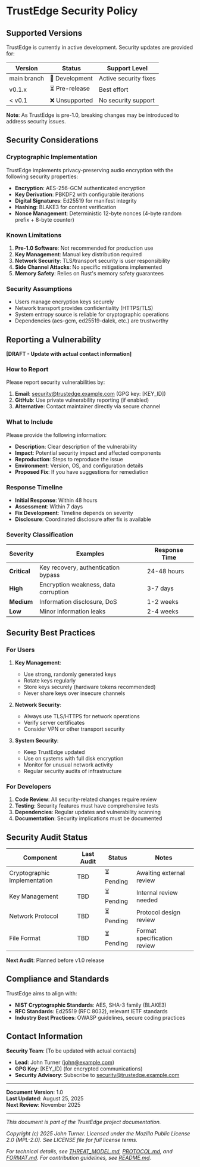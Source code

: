 <!--
Copyright (c) 2025 John Turner / MPL-2.0
SPDX-License-Identifier: MPL-2.0
-->

# TrustEdge Security Policy

## Supported Versions

TrustEdge is currently in active development. Security updates are provided for:

| Version | Status | Support Level |
| ------- | ------ | ------------- |
| main branch | 🔄 Development | Active security fixes |
| v0.1.x | ⏳ Pre-release | Best effort |
| < v0.1 | ❌ Unsupported | No security support |

**Note**: As TrustEdge is pre-1.0, breaking changes may be introduced to address security issues.

## Security Considerations

### Cryptographic Implementation

TrustEdge implements privacy-preserving audio encryption with the following security properties:

- **Encryption**: AES-256-GCM authenticated encryption
- **Key Derivation**: PBKDF2 with configurable iterations
- **Digital Signatures**: Ed25519 for manifest integrity
- **Hashing**: BLAKE3 for content verification
- **Nonce Management**: Deterministic 12-byte nonces (4-byte random prefix + 8-byte counter)

### Known Limitations

1. **Pre-1.0 Software**: Not recommended for production use
2. **Key Management**: Manual key distribution required
3. **Network Security**: TLS/transport security is user responsibility
4. **Side Channel Attacks**: No specific mitigations implemented
5. **Memory Safety**: Relies on Rust's memory safety guarantees

### Security Assumptions

- Users manage encryption keys securely
- Network transport provides confidentiality (HTTPS/TLS)
- System entropy source is reliable for cryptographic operations
- Dependencies (aes-gcm, ed25519-dalek, etc.) are trustworthy

## Reporting a Vulnerability

**[DRAFT - Update with actual contact information]**

### How to Report

Please report security vulnerabilities by:

1. **Email**: security@trustedge.example.com (GPG key: [KEY_ID])
2. **GitHub**: Use private vulnerability reporting (if enabled)
3. **Alternative**: Contact maintainer directly via secure channel

### What to Include

Please provide the following information:

- **Description**: Clear description of the vulnerability
- **Impact**: Potential security impact and affected components
- **Reproduction**: Steps to reproduce the issue
- **Environment**: Version, OS, and configuration details
- **Proposed Fix**: If you have suggestions for remediation

### Response Timeline

- **Initial Response**: Within 48 hours
- **Assessment**: Within 7 days
- **Fix Development**: Timeline depends on severity
- **Disclosure**: Coordinated disclosure after fix is available

### Severity Classification

| Severity | Examples | Response Time |
| -------- | -------- | ------------- |
| **Critical** | Key recovery, authentication bypass | 24-48 hours |
| **High** | Encryption weakness, data corruption | 3-7 days |
| **Medium** | Information disclosure, DoS | 1-2 weeks |
| **Low** | Minor information leaks | 2-4 weeks |

## Security Best Practices

### For Users

1. **Key Management**:
   - Use strong, randomly generated keys
   - Rotate keys regularly
   - Store keys securely (hardware tokens recommended)
   - Never share keys over insecure channels

2. **Network Security**:
   - Always use TLS/HTTPS for network operations
   - Verify server certificates
   - Consider VPN or other transport security

3. **System Security**:
   - Keep TrustEdge updated
   - Use on systems with full disk encryption
   - Monitor for unusual network activity
   - Regular security audits of infrastructure

### For Developers

1. **Code Review**: All security-related changes require review
2. **Testing**: Security features must have comprehensive tests
3. **Dependencies**: Regular updates and vulnerability scanning
4. **Documentation**: Security implications must be documented

## Security Audit Status

| Component | Last Audit | Status | Notes |
| --------- | ---------- | ------ | ----- |
| Cryptographic Implementation | TBD | ⏳ Pending | Awaiting external review |
| Key Management | TBD | ⏳ Pending | Internal review needed |
| Network Protocol | TBD | ⏳ Pending | Protocol design review |
| File Format | TBD | ⏳ Pending | Format specification review |

**Next Audit**: Planned before v1.0 release

## Compliance and Standards

TrustEdge aims to align with:

- **NIST Cryptographic Standards**: AES, SHA-3 family (BLAKE3)
- **RFC Standards**: Ed25519 (RFC 8032), relevant IETF standards
- **Industry Best Practices**: OWASP guidelines, secure coding practices

## Contact Information

**Security Team**: [To be updated with actual contacts]
- **Lead**: John Turner (john@example.com)
- **GPG Key**: [KEY_ID] (for encrypted communications)
- **Security Advisory**: Subscribe to security@trustedge.example.com

---

**Document Version**: 1.0  
**Last Updated**: August 25, 2025  
**Next Review**: November 2025

---

*This document is part of the TrustEdge project documentation.*

*Copyright (c) 2025 John Turner. Licensed under the Mozilla Public License 2.0 (MPL-2.0).*
*See LICENSE file for full license terms.*

*For technical details, see [THREAT_MODEL.md](THREAT_MODEL.md), [PROTOCOL.md](PROTOCOL.md), and [FORMAT.md](FORMAT.md).*
*For contribution guidelines, see [README.md](README.md).*
